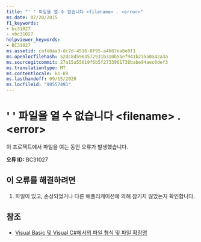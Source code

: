 ```yaml
---
title: "' ' 파일을 열 수 없습니다 <filename> . <error>"
ms.date: 07/20/2015
f1_keywords:
- bc31027
- vbc31027
helpviewer_keywords:
- BC31027
ms.assetid: cafe0aa3-dc7d-4516-8f95-a4667ea8e0f1
ms.openlocfilehash: 52dc8d5963572931b310b5bef941b235a0a42a3a
ms.sourcegitcommit: 27a15a55019f6b5f2733961738babe94aec0def3
ms.translationtype: MT
ms.contentlocale: ko-KR
ms.lasthandoff: 09/15/2020
ms.locfileid: "90557491"
---
```

# <a name="unable-to-open-file-filename-error"></a>' ' 파일을 열 수 없습니다 \<filename> . \<error>
이 프로젝트에서 파일을 여는 동안 오류가 발생했습니다.  
  
 **오류 ID:** BC31027  
  
## <a name="to-correct-this-error"></a>이 오류를 해결하려면  
  
1. 파일이 있고, 손상되었거나 다른 애플리케이션에 의해 잠기지 않았는지 확인합니다.  
  
## <a name="see-also"></a>참조

- [Visual Basic 및 Visual C#에서의 파일 형식 및 파일 확장명](/previous-versions/visualstudio/visual-studio-2010/8k0zafxb(v=vs.100))
